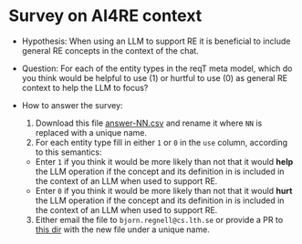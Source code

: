 # Survey on AI4RE context

* Hypothesis: When using an LLM to support RE it is beneficial to include general RE concepts in the context of the chat.

* Question: For each of the entity types in the reqT meta model, which do you think would be helpful to use (1) or hurtful to use (0) as general RE context to help the LLM to focus?

* How to answer the survey:
  1. Download this file [answer-NN.csv]() and rename it where `NN` is replaced with a unique name.
  2. For each entity type fill in either `1` or `0` in the `use` column, according to this semantics:
    * Enter `1` if you think it would be more likely than not that it would **help** the LLM operation if the concept and its definition in is included in the context of an LLM when used to support RE.
    * Enter `0` if you think it would be more likely than not that it would **hurt** the LLM operation if the concept and its definition in is included in the context of an LLM when used to support RE.
  3. Either email the file to `bjorn.regnell@cs.lth.se` or provide a PR to [this dir]() with the new file under a unique name.